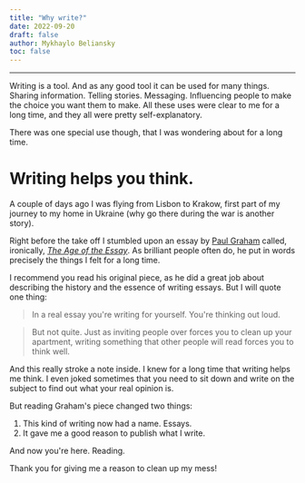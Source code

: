 ```yaml
---
title: "Why write?"
date: 2022-09-20
draft: false
author: Mykhaylo Beliansky
toc: false
---
```


---

Writing is a tool. And as any good tool it can be used for many things. Sharing information. Telling stories. Messaging. Influencing people to make the choice you want them to make. All these uses were clear to me for a long time, and they all were pretty self-explanatory.

There was one special use though, that I was wondering about for a long time.

# Writing helps you think.

A couple of days ago I was flying from Lisbon to Krakow, first part of my journey to my home in Ukraine (why go there during the war is another story). 

Right before the take off I stumbled upon an essay by [Paul Graham](http://paulgraham.com) called, ironically, [_The Age of the Essay_](http://www.paulgraham.com/essay.html). As brilliant people often do, he put in words precisely the things I felt for a long time.

I recommend you read his original piece, as he did a great job about describing the history and the essence of writing essays. But I will quote one thing:

> In a real essay you're writing for yourself. You're thinking out loud.

> But not quite. Just as inviting people over forces you to clean up your apartment, writing something that other people will read forces you to think well.

And this really stroke a note inside. I knew for a long time that writing helps me think. I even joked sometimes that you need to sit down and write on the subject to find out what your real opinion is. 

But reading Graham's piece changed two things:

1. This kind of writing now had a name. Essays.
2. It gave me a good reason to publish what I write.

And now you're here. Reading.

Thank you for giving me a reason to clean up my mess!
